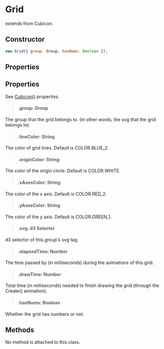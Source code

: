 # Grid

extends from Cubicon.

## Constructor

```js
new Grid({ group: Group, hasNums: Boolean });
```

## Properties

## Properties

See [Cubicon()](./reference/cubicon/cubicon.md) properties.

> #### .group: Group

The group that the grid belongs to. (in other words, the svg that the grid belongs to)

> #### .lineColor: String

The color of grid lines. Default is COLOR.BLUE_2.

> #### .originColor: String

The color of the origin circle. Default is COLOR.WHITE.

> #### .xAxesColor: String

The color of the x axis. Default is COLOR.RED_2.

> #### .yAxesColor: String

The color of the y axis. Default is COLOR.GREEN_1.

> #### .svg: d3 Selector

d3 selector of this.group's svg tag.

> #### .elapsedTime: Number

The time passed by (in milliseconds) during the animations of this grid.

> #### .drawTime: Number

Total time (in milliseconds) needed to finish drawing the grid (through the Create() animation).

> #### .hasNums: Boolean

Whether the grid has numbers or not.

## Methods

No method is attached to this class.
